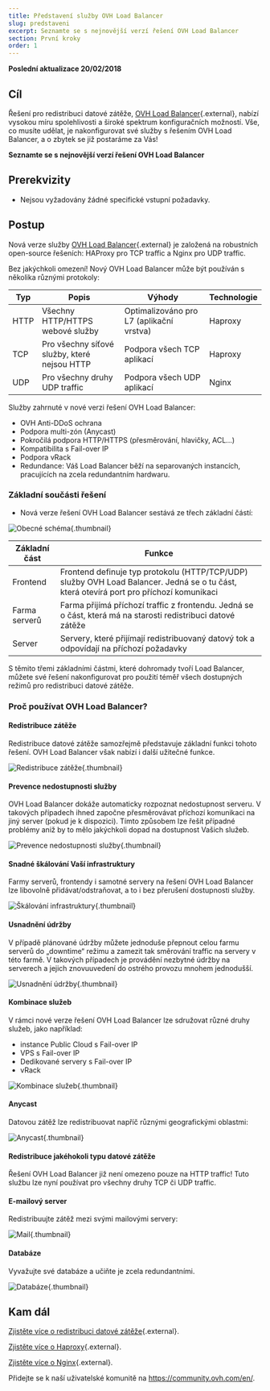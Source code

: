 ```yaml
---
title: Představení služby OVH Load Balancer 
slug: predstaveni 
excerpt: Seznamte se s nejnovější verzí řešení OVH Load Balancer
section: První kroky
order: 1
---
```


**Poslední aktualizace 20/02/2018**

## Cíl

Řešení pro redistribuci datové zátěže, [OVH Load Balancer](https://www.ovh.cz/reseni/ip-load-balancing/){.external}, nabízí vysokou míru spolehlivosti a široké spektrum konfiguračních možností. Vše, co musíte udělat, je nakonfigurovat své služby s řešením OVH Load Balancer, a o zbytek se již postaráme za Vás!

**Seznamte se s nejnovější verzí řešení OVH Load Balancer**

## Prerekvizity

- Nejsou vyžadovány žádné specifické vstupní požadavky.


## Postup

 
Nová verze služby [OVH Load Balancer](https://www.ovh.cz/reseni/ip-load-balancing/){.external} je založená na robustních open-source řešeních: HAProxy pro TCP traffic a Nginx pro UDP traffic.

Bez jakýchkoli omezení! Nový OVH Load Balancer může být používán s několika různými protokoly:

|Typ|Popis|Výhody|Technologie|
|---|---|---|---|
|HTTP|Všechny HTTP/HTTPS webové služby|Optimalizováno pro L7 (aplikační vrstva)|Haproxy|
|TCP|Pro všechny síťové služby, které nejsou HTTP|Podpora všech TCP aplikací|Haproxy|
|UDP|Pro všechny druhy UDP traffic|Podpora všech UDP aplikací|Nginx|

Služby zahrnuté v nové verzi řešení OVH Load Balancer:

- OVH Anti-DDoS ochrana
- Podpora multi-zón (Anycast)
- Pokročilá podpora HTTP/HTTPS (přesměrování, hlavičky, ACL...)
- Kompatibilita s Fail-over IP
- Podpora vRack
- Redundance: Váš Load Balancer běží na separovaných instancích, pracujících na zcela redundantním hardwaru.

### Základní součásti řešení

- Nová verze řešení OVH Load Balancer sestává ze třech základní částí:

![Obecné schéma](images/diag_gen.png){.thumbnail}

|Základní část|Funkce|
|---|---|
|Frontend|Frontend definuje typ protokolu (HTTP/TCP/UDP) služby OVH Load Balancer. Jedná se o tu část, která otevírá port pro příchozí komunikaci|
|Farma serverů|Farma přijímá příchozí traffic z frontendu. Jedná se o část, která má na starosti redistribuci datové zátěže|
|Server|Servery, které přijímají redistribuovaný datový tok a odpovídají na příchozí požadavky|

S těmito třemi základními částmi, které dohromady tvoří Load Balancer, můžete své řešení nakonfigurovat pro použití téměř všech dostupných režimů pro redistribuci datové zátěže.


### Proč používat OVH Load Balancer?

#### Redistribuce zátěže

Redistribuce datové zátěže samozřejmě představuje základní funkci tohoto řešení. OVH Load Balancer však nabízí i další užitečné funkce.

![Redistribuce zátěže](images/distribute_load.png){.thumbnail}

#### Prevence nedostupnosti služby

OVH Load Balancer dokáže automaticky rozpoznat nedostupnost serveru. V takových případech ihned započne přesměrovávat příchozí komunikaci na jiný server (pokud je k dispozici). Tímto způsobem lze řešit případné problémy aniž by to mělo jakýchkoli dopad na dostupnost Vašich služeb.

![Prevence nedostupnosti služby](images/eliminate_downtimes.png){.thumbnail}

#### Snadné škálování Vaší infrastruktury

Farmy serverů, frontendy i samotné servery na řešení OVH Load Balancer lze libovolně přidávat/odstraňovat, a to i bez přerušení dostupnosti služby.

![Škálování infrastruktury](images/facilitate_maintenance.png){.thumbnail}


#### Usnadnění údržby

V případě plánované údržby můžete jednoduše přepnout celou farmu serverů do „downtime“ režimu a zamezit tak směrování traffic na servery v této farmě. V takových případech je provádění nezbytné údržby na serverech a jejich znovuuvedení do ostrého provozu mnohem jednodušší.

![Usnadnění údržby](images/scale_easily.png){.thumbnail}


#### Kombinace služeb

V rámci nové verze řešení OVH Load Balancer lze sdružovat různé druhy služeb, jako například: 

- instance Public Cloud s Fail-over IP
- VPS s Fail-over IP
- Dedikované servery s Fail-over IP
- vRack

![Kombinace služeb](images/mix_and_match.png){.thumbnail}

#### Anycast

Datovou zátěž lze redistribuovat napříč různými geografickými oblastmi:

![Anycast](images/anycast.png){.thumbnail}


#### Redistribuce jakéhokoli typu datové zátěže

Řešení OVH Load Balancer již není omezeno pouze na HTTP traffic! Tuto službu lze nyní používat pro všechny druhy TCP či UDP traffic.


#### E-mailový server

Redistribuujte zátěž mezi svými mailovými servery:

![Mail](images/mail.png){.thumbnail}


#### Databáze

Vyvažujte své databáze a učiňte je zcela redundantními.

![Databáze](images/database.png){.thumbnail}


## Kam dál

[Zjistěte více o redistribuci datové zátěže](https://cs.wikipedia.org/wiki/Vyva%C5%BEov%C3%A1n%C3%AD_z%C3%A1t%C4%9B%C5%BEe){.external}.

[Zjistěte více o Haproxy](http://www.haproxy.org/#desc){.external}.

[Zjistěte více o Nginx](https://cs.wikipedia.org/wiki/Nginx){.external}.

Přidejte se k naší uživatelské komunitě na <https://community.ovh.com/en/>.